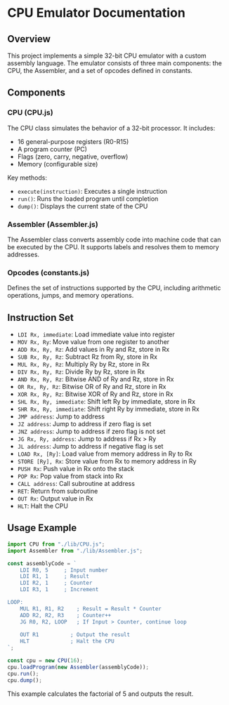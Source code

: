 # CPU Emulator Documentation

## Overview

This project implements a simple 32-bit CPU emulator with a custom assembly language. The emulator consists of three main components: the CPU, the Assembler, and a set of opcodes defined in constants.

## Components

### CPU (CPU.js)

The CPU class simulates the behavior of a 32-bit processor. It includes:

- 16 general-purpose registers (R0-R15)
- A program counter (PC)
- Flags (zero, carry, negative, overflow)
- Memory (configurable size)

Key methods:
- `execute(instruction)`: Executes a single instruction
- `run()`: Runs the loaded program until completion
- `dump()`: Displays the current state of the CPU

### Assembler (Assembler.js)

The Assembler class converts assembly code into machine code that can be executed by the CPU. It supports labels and resolves them to memory addresses.

### Opcodes (constants.js)

Defines the set of instructions supported by the CPU, including arithmetic operations, jumps, and memory operations.

## Instruction Set

- `LDI Rx, immediate`: Load immediate value into register
- `MOV Rx, Ry`: Move value from one register to another
- `ADD Rx, Ry, Rz`: Add values in Ry and Rz, store in Rx
- `SUB Rx, Ry, Rz`: Subtract Rz from Ry, store in Rx
- `MUL Rx, Ry, Rz`: Multiply Ry by Rz, store in Rx
- `DIV Rx, Ry, Rz`: Divide Ry by Rz, store in Rx
- `AND Rx, Ry, Rz`: Bitwise AND of Ry and Rz, store in Rx
- `OR Rx, Ry, Rz`: Bitwise OR of Ry and Rz, store in Rx
- `XOR Rx, Ry, Rz`: Bitwise XOR of Ry and Rz, store in Rx
- `SHL Rx, Ry, immediate`: Shift left Ry by immediate, store in Rx
- `SHR Rx, Ry, immediate`: Shift right Ry by immediate, store in Rx
- `JMP address`: Jump to address
- `JZ address`: Jump to address if zero flag is set
- `JNZ address`: Jump to address if zero flag is not set
- `JG Rx, Ry, address`: Jump to address if Rx > Ry
- `JL address`: Jump to address if negative flag is set
- `LOAD Rx, [Ry]`: Load value from memory address in Ry to Rx
- `STORE [Ry], Rx`: Store value from Rx to memory address in Ry
- `PUSH Rx`: Push value in Rx onto the stack
- `POP Rx`: Pop value from stack into Rx
- `CALL address`: Call subroutine at address
- `RET`: Return from subroutine
- `OUT Rx`: Output value in Rx
- `HLT`: Halt the CPU

## Usage Example

```javascript
import CPU from "./lib/CPU.js";
import Assembler from "./lib/Assembler.js";

const assemblyCode = `
    LDI R0, 5     ; Input number
    LDI R1, 1     ; Result
    LDI R2, 1     ; Counter
    LDI R3, 1     ; Increment

LOOP:
    MUL R1, R1, R2    ; Result = Result * Counter
    ADD R2, R2, R3    ; Counter++
    JG R0, R2, LOOP   ; If Input > Counter, continue loop
    
    OUT R1          ; Output the result
    HLT             ; Halt the CPU
`;

const cpu = new CPU(16);
cpu.loadProgram(new Assembler(assemblyCode));
cpu.run();
cpu.dump();
```

This example calculates the factorial of 5 and outputs the result.